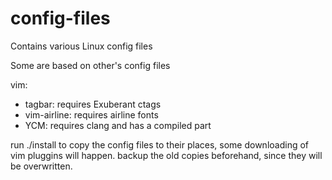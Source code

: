 config-files
============
Contains various Linux config files

Some are based on other's config files

vim:
- tagbar: requires Exuberant ctags
- vim-airline: requires airline fonts
- YCM: requires clang and has a compiled part

run ./install to copy the config files to their places, some downloading of vim pluggins will happen. backup the old copies beforehand, since they will be overwritten.
